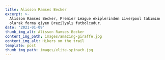 ```yaml
---
title: Alisson Ramses Becker
excerpt: >-
  Alisson Ramses Becker, Premier League ekiplerinden Liverpool takımında kaleci
  olarak forma giyen Brezilyalı futbolcudur.
date: '2021-01-09'
thumb_img_alt: Alisson Ramses Becker
content_img_path: images/amazing-giraffe.jpg
content_img_alt: Hikers on the trail
template: post
thumb_img_path: images/elite-spinach.jpg
---
```

